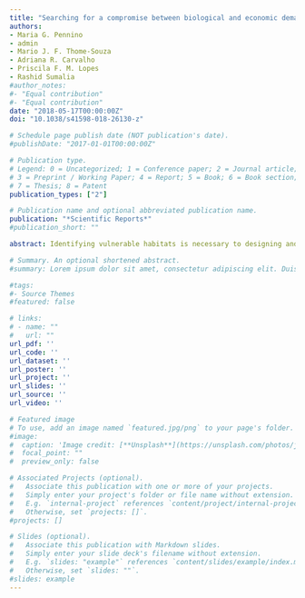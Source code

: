 ```yaml
---
title: "Searching for a compromise between biological and economic demands to protect vulnerable habitats"
authors:
- Maria G. Pennino
- admin
- Mario J. F. Thome-Souza
- Adriana R. Carvalho
- Priscila F. M. Lopes
- Rashid Sumalia
#author_notes:
#- "Equal contribution"
#- "Equal contribution"
date: "2018-05-17T00:00:00Z"
doi: "10.1038/s41598-018-26130-z"

# Schedule page publish date (NOT publication's date).
#publishDate: "2017-01-01T00:00:00Z"

# Publication type.
# Legend: 0 = Uncategorized; 1 = Conference paper; 2 = Journal article;
# 3 = Preprint / Working Paper; 4 = Report; 5 = Book; 6 = Book section;
# 7 = Thesis; 8 = Patent
publication_types: ["2"]

# Publication name and optional abbreviated publication name.
publication: "*Scientific Reports*"
#publication_short: ""

abstract: Identifying vulnerable habitats is necessary to designing and prioritizing efficient marine protected areas (MPAs) to sustain the renewal of living marine resources. However, vulnerable habitats rarely become MPAs due to conflicting interests such as fishing. We propose a spatial framework to help researchers and managers determine optimal conservation areas in a multi-species fishery, while also considering the economic relevance these species may have in a given society, even in data poor situations. We first set different ecological criteria (i.e. species resilience, vulnerability and trophic level) to identify optimal areas for conservation and restoration efforts, which was based on a traditional conservationist approach. We then identified the most economically relevant sites, where the bulk of fishery profits come from. We overlapped the ecologically and economically relevant areas using different thresholds. By ranking the level of overlap between the sites, representing different levels of conflicts between traditional conservation and fishing interests, we suggest alternatives that could increase fishers' acceptance of protected areas. The introduction of some flexibility in the way conservation targets are established could contribute to reaching a middle ground where biological concerns are integrated with economic demands from the fishing sector.

# Summary. An optional shortened abstract.
#summary: Lorem ipsum dolor sit amet, consectetur adipiscing elit. Duis posuere tellus ac #convallis placerat. Proin tincidunt magna sed ex sollicitudin condimentum.

#tags:
#- Source Themes
#featured: false

# links:
# - name: ""
#   url: ""
url_pdf: ''
url_code: ''
url_dataset: ''
url_poster: ''
url_project: ''
url_slides: ''
url_source: ''
url_video: ''

# Featured image
# To use, add an image named `featured.jpg/png` to your page's folder. 
#image:
#  caption: 'Image credit: [**Unsplash**](https://unsplash.com/photos/jdD8gXaTZsc)'
#  focal_point: ""
#  preview_only: false

# Associated Projects (optional).
#   Associate this publication with one or more of your projects.
#   Simply enter your project's folder or file name without extension.
#   E.g. `internal-project` references `content/project/internal-project/index.md`.
#   Otherwise, set `projects: []`.
#projects: []

# Slides (optional).
#   Associate this publication with Markdown slides.
#   Simply enter your slide deck's filename without extension.
#   E.g. `slides: "example"` references `content/slides/example/index.md`.
#   Otherwise, set `slides: ""`.
#slides: example
---
```


<!---{{% callout note %}}
Click the *Cite* button above to demo the feature to enable visitors to import publication metadata into their reference management software.
{{% /callout %}}--->

<!---{{% callout note %}}
Create your slides in Markdown - click the *Slides* button to check out the example.
{{% /callout %}}--->

<!---Supplementary notes can be added here, including [code, math, and images](https://wowchemy.com/docs/writing-markdown-latex/).--->
